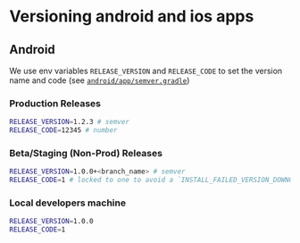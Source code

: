 # Versioning android and ios apps


## Android

We use env variables `RELEASE_VERSION` and `RELEASE_CODE` to set the version name and code (see [`android/app/semver.gradle`](../android/app/semver.gradle))


### Production Releases

```bash
RELEASE_VERSION=1.2.3 # semver
RELEASE_CODE=12345 # number
```

### Beta/Staging (Non-Prod) Releases

```bash
RELEASE_VERSION=1.0.0+<branch_name> # semver
RELEASE_CODE=1 # locked to one to avoid a `INSTALL_FAILED_VERSION_DOWNGRADE` exception
```


### Local developers machine

```bash
RELEASE_VERSION=1.0.0
RELEASE_CODE=1
```
